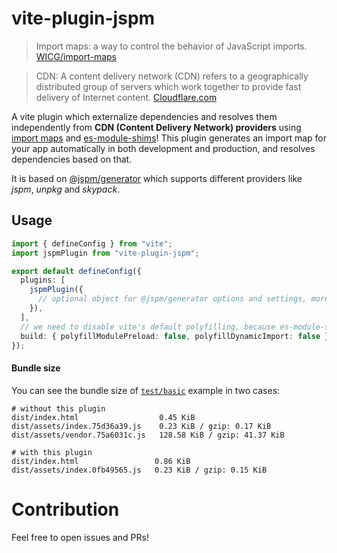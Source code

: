 # vite-plugin-jspm

> Import maps: a way to control the behavior of JavaScript imports. [WICG/import-maps](https://github.com/WICG/import-maps)

> CDN: A content delivery network (CDN) refers to a geographically distributed group of servers which work together to provide fast delivery of Internet content. [Cloudflare.com](https://www.cloudflare.com/en-ca/learning/cdn/what-is-a-cdn/)

A vite plugin which externalize dependencies and resolves them independently from **CDN (Content Delivery Network) providers** using [import maps](https://github.com/WICG/import-maps) and [es-module-shims](https://github.com/guybedford/es-module-shims)! 
This plugin generates an import map for your app automatically in both development and production, and resolves dependencies based on that.

It is based on [@jspm/generator](https://github.com/jspm/generator) which supports different providers like *jspm*, *unpkg* and *skypack*.

## Usage

```ts
import { defineConfig } from "vite";
import jspmPlugin from "vite-plugin-jspm";

export default defineConfig({
  plugins: [
    jspmPlugin({
      // optional object for @jspm/generator options and settings, more info in https://github.com/jspm/generator
    }),
  ],
  // we need to disable vite's default polyfilling, because es-module-shims enables it instead
  build: { polyfillModulePreload: false, polyfillDynamicImport: false },
});
```

#### Bundle size

You can see the bundle size of [`test/basic`](https://github.com/jspm/vite-plugin-jspm/tree/main/test/basic) example in two cases:
```
# without this plugin
dist/index.html                  0.45 KiB
dist/assets/index.75d36a39.js    0.23 KiB / gzip: 0.17 KiB
dist/assets/vendor.75a6031c.js   128.58 KiB / gzip: 41.37 KiB

# with this plugin
dist/index.html                 0.86 KiB
dist/assets/index.0fb49565.js   0.23 KiB / gzip: 0.15 KiB
```

# Contribution
Feel free to open issues and PRs!

